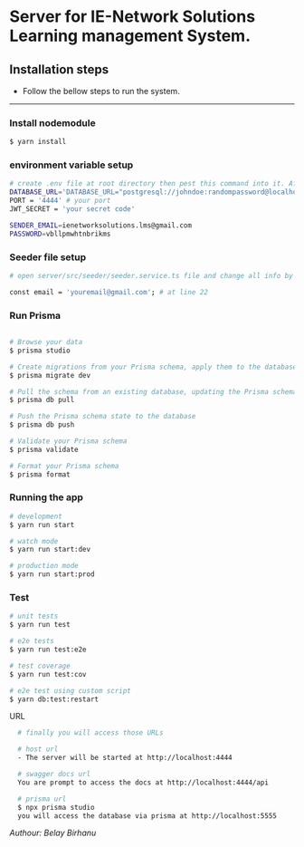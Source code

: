# Server for IE-Network Solutions Learning management System.

## Installation steps

- Follow the bellow steps to run the system.

--- 
### Install nodemodule

```bash
$ yarn install
```

### environment variable setup

```bash
# create .env file at root directory then pest this command into it. After that replace the necessary values by yours...
DATABASE_URL='DATABASE_URL="postgresql://johndoe:randompassword@localhost:5432/mydb?schema=public'
PORT = '4444' # your port
JWT_SECRET = 'your secret code'

SENDER_EMAIL=ienetworksolutions.lms@gmail.com 
PASSWORD=vbllpmwhtnbrikms
```
### Seeder file setup
```bash
# open server/src/seeder/seeder.service.ts file and change all info by yours, including the email.

const email = 'youremail@gmail.com'; # at line 22

```
### Run Prisma

```bash

# Browse your data
$ prisma studio

# Create migrations from your Prisma schema, apply them to the database, generate artifacts (e.g. Prisma Client)
$ prisma migrate dev

# Pull the schema from an existing database, updating the Prisma schema
$ prisma db pull

# Push the Prisma schema state to the database
$ prisma db push

# Validate your Prisma schema
$ prisma validate

# Format your Prisma schema
$ prisma format
```

### Running the app

```bash
# development
$ yarn run start

# watch mode
$ yarn run start:dev

# production mode
$ yarn run start:prod
```

### Test

```bash
# unit tests
$ yarn run test

# e2e tests
$ yarn run test:e2e

# test coverage
$ yarn run test:cov

# e2e test using custom script
$ yarn db:test:restart
```

URL

```bash
  # finally you will access those URLs

  # host url
  - The server will be started at http://localhost:4444

  # swagger docs url
  You are prompt to access the docs at http://localhost:4444/api

  # prisma url
  $ npx prisma studio
  you will access the database via prisma at http://localhost:5555

```

<i>Authour: Belay Birhanu</i>
